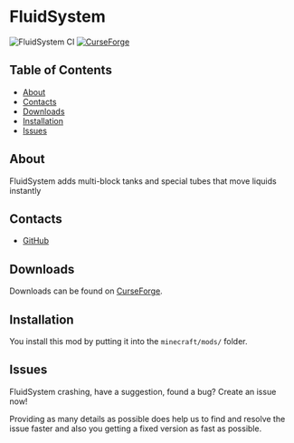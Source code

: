 # FluidSystem
![FluidSystem CI](https://github.com/Edivad99/FluidSystem/workflows/FluidSystem%20CI/badge.svg?branch=master)
[![CurseForge](http://cf.way2muchnoise.eu/full_398349_downloads.svg)](https://www.curseforge.com/minecraft/mc-mods/fluidsystem)
## Table of Contents

* [About](#about)
* [Contacts](#contacts)
* [Downloads](#downloads)
* [Installation](#installation)
* [Issues](#issues)

## About

FluidSystem adds multi-block tanks and special tubes that move liquids instantly

## Contacts
* [GitHub](https://github.com/Edivad99/FluidSystem)

## Downloads

Downloads can be found on [CurseForge](https://www.curseforge.com/minecraft/mc-mods/fluidsystem).

## Installation

You install this mod by putting it into the `minecraft/mods/` folder.

## Issues

FluidSystem crashing, have a suggestion, found a bug?  Create an issue now!

Providing as many details as possible does help us to find and resolve the issue faster and also you getting a fixed version as fast as possible.
